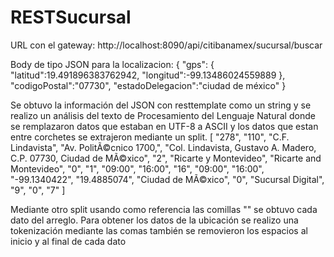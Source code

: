 # RESTSucursal
URL con el gateway:
http://localhost:8090/api/citibanamex/sucursal/buscar

Body de tipo JSON  para la localizacion:
{
    "gps": {
            "latitud":19.491896383762942, 
            "longitud":-99.13486024559889
            },
    "codigoPostal":"07730",
    "estadoDelegacion":"ciudad de méxico"
}


Se obtuvo la información del JSON con resttemplate como un string y se realizo un análisis del texto de Procesamiento del Lenguaje Natural donde se remplazaron datos que estaban en UTF-8 a ASCII y los datos que estan entre corchetes se extrajeron mediante un split.
[
          "278",
          "110",
          "C.F. Lindavista",
          "Av. PolitÃ©cnico 1700,",
          "Col. Lindavista, Gustavo A. Madero, C.P. 07730, Ciudad de MÃ©xico",
          "2",
          "Ricarte y Montevideo",
          "Ricarte and Montevideo",
          "0",
          "1",
          "09:00",
          "16:00",
          "16",
          "09:00",
          "16:00",
          "-99.1340422",
          "19.4885074",
          "Ciudad de MÃ©xico",
          "0",
          "Sucursal Digital",
          "9",
          "0",
          "7"
]

Mediante otro split usando como referencia las comillas "" se obtuvo cada dato del arreglo. 
Para obtener los datos de la ubicación se realizo una tokenización mediante las comas también se removieron los espacios al inicio y al final de cada dato 
